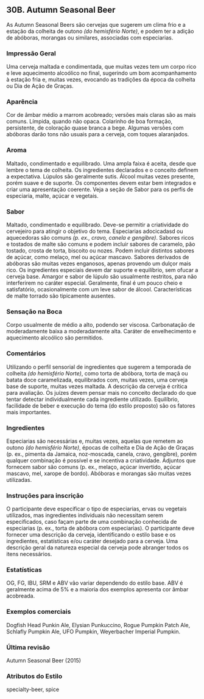 ## 30B. Autumn Seasonal Beer

As Autumn Seasonal Beers são cervejas que sugerem um clima frio e a estação da colheita de outono *(do hemisfério Norte)*, e podem ter a adição de abóboras, morangas ou similares, associadas com especiarias.

### Impressão Geral

Uma cerveja maltada e condimentada, que muitas vezes tem um corpo rico e leve aquecimento alcoólico no final, sugerindo um bom acompanhamento à estação fria e, muitas vezes, evocando as tradições da época da colheita ou Dia de Ação de Graças.

### Aparência

Cor de âmbar médio a marrom acobreado; versões mais claras são as mais comuns. Límpida, quando não opaca. Colarinho de boa formação, persistente, de coloração quase branca a bege. Algumas versões com abóboras darão tons não usuais para a cerveja, com toques alaranjados.

### Aroma

Maltado, condimentado e equilibrado. Uma ampla faixa é aceita, desde que lembre o tema de colheita. Os ingredientes declarados e o conceito definem a expectativa. Lúpulos são geralmente sutis. Álcool muitas vezes presente, porém suave e de suporte. Os componentes devem estar bem integrados e criar uma apresentação coerente. Veja a seção de Sabor para os perfis de especiaria, malte, açúcar e vegetais.

### Sabor

Maltado, condimentado e equilibrado. Deve-se permitir a criatividade do cervejeiro para atingir o objetivo do tema. Especiarias adocicadasd ou aquecedoras são comuns *(p. ex., cravo, canela e gengibre)*. Sabores ricos e tostados de malte são comuns e podem incluir sabores de caramelo, pão tostado, crosta de torta, biscoito ou nozes. Podem incluir distintos sabores de açúcar, como melaço, mel ou açúcar mascavo. Sabores derivados de abóboras são muitas vezes enganosos, apenas provendo um dulçor mais rico. Os ingredientes especiais devem dar suporte e equilíbrio, sem ofucar a cerveja base. Amargor e sabor de lúpulo são usualmente restritos, para não interferirem no caráter especial. Geralmente, final é um pouco cheio e satisfatório, ocasionalmente com um leve sabor de álcool. Características de malte torrado são tipicamente ausentes.

### Sensação na Boca

Corpo usualmente de médio a alto, podendo ser viscosa. Carbonatação de moderadamente baixa a moderadamente alta. Caráter de envelhecimento e aquecimento alcoólico são permitidos.

### Comentários

Utilizando o perfil sensorial de ingredientes que sugerem a temporada de colheita *(do hemisfério Norte)*, como torta de abóbora, torta de maçã ou batata doce caramelizada, equilibrados com, muitas vezes, uma cerveja base de suporte, muitas vezes maltada. A descrição da cerveja é crítica para avaliação. Os juízes devem pensar mais no conceito declarado do que tentar detectar individualmente cada ingrediente utilizado. Equilíbrio, facilidade de beber e execução do tema (do estilo proposto) são os fatores mais importantes.

### Ingredientes

Especiarias são necessárias e, muitas vezes, aquelas que remetem ao outono *(do hemisfério Norte)*, épocas de colheita e Dia de Ação de Graças (p. ex., pimenta da Jamaica, noz-moscada, canela, cravo, gengibre), porém qualquer combinação é possível e se incentiva a criatividade. Adjuntos que fornecem sabor são comuns (p. ex., melaço, açúcar invertido, açúcar mascavo, mel, xarope de bordo). Abóboras e morangas são muitas vezes utilizadas.

### Instruções para inscrição

O participante deve especificar o tipo de especiarias, ervas ou vegetais utilizados, mas ingredientes individuais não necessitam serem especificados, caso façam parte de uma combinação conhecida de especiarias (p. ex., torta de abóbora com especiarias). O participante deve fornecer uma descrição da cerveja, identificando o estilo base e os ingredientes, estatísticas e/ou caráter desejado para a cerveja. Uma descrição geral da natureza especial da cerveja pode abranger todos os itens necessários.

### Estatísticas

OG, FG, IBU, SRM e ABV vão variar dependendo do estilo base. ABV é geralmente acima de 5% e a maioria dos exemplos apresenta cor âmbar acobreada.

### Exemplos comerciais

Dogfish Head Punkin Ale, Elysian Punkuccino, Rogue Pumpkin Patch Ale, Schlafly Pumpkin Ale, UFO Pumpkin, Weyerbacher Imperial Pumpkin.

### Última revisão

Autumn Seasonal Beer (2015)

### Atributos do Estilo

specialty-beer, spice
